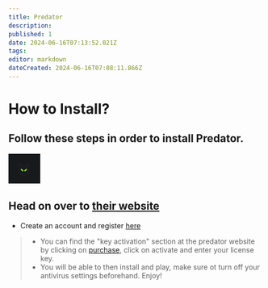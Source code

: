 ```yaml
---
title: Predator
description: 
published: 1
date: 2024-06-16T07:13:52.021Z
tags: 
editor: markdown
dateCreated: 2024-06-16T07:08:11.866Z
---
```



# How to Install?
## Follow these steps in order to install Predator.

![image_2024-06-16_123147146.png](/image_2024-06-16_123147146.png)

## Head on over to [their website](https://predator.systems)

- Create an account and register [here](https://predator.systems/register/)

> - You can find the "key activation" section at the predator website by clicking on [purchase](https://predator.systems/products/), click on activate and enter your license key.
> - You will be able to then install and play, make sure ot turn off your antivirus settings beforehand. Enjoy!
